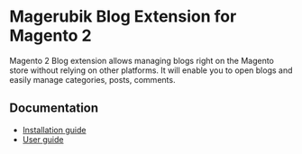 # Magerubik Blog Extension for Magento 2

Magento 2 Blog extension allows managing blogs right on the Magento store without relying on other platforms. It will enable you to open blogs and easily manage categories, posts, comments.

## Documentation

- [Installation guide](https://magerubik.com/blog/how-to-install-magento-2-extension/)
- [User guide](https://magerubik.com/blog/magento-2-blog)